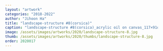 ```yaml
---
layout: "artwork"
categories: "2018-2022"
author: "Jihoon Ha"
title: "landscape-structure #8(corsica)"
caption: "landscape-structure #8(corsica)_acrylic oil on canvas_117×91㎝_2020"
image: /assets/images/artworks/2020/landscape-structure-8.jpg
thumb: /assets/images/artworks/2020/thumbs/landscape-structure-8.jpg
order: 2020017
---
```

